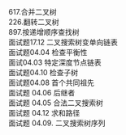 617.合并二叉树 <br>
226.翻转二叉树 <br>
897.按递增顺序查找树 <br>
面试题17.12 二叉搜索树变单向链表 <br>
面试题04.04 检查平衡性 <br>
面试04.03 特定深度节点链表 <br>
面试题04.10 检查子树 <br>
面试题04.08 首个共同祖先 <br>
面试题 04.06 后继者 <br>
面试题 04.05 合法二叉搜索树 <br>
面试题 04.12 求和路径 <br>
面试题 04.09. 二叉搜索树序列 <br>
